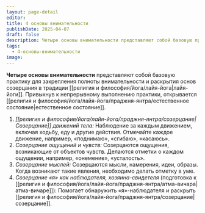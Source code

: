 ```yaml
---
layout: page-detail
editor: 
title: 4 основы внимательности
publishDate: 2025-04-07
draft: false
description: Четыре основы внимательности представляют собой базовую практику для закрепления полноты внимательности и раскрытия основ созерцания в традиции лайя-йоги. Йогин наблюдает за всеми движениями тела, включая самые незначительные, за мыслями, эмоциями и источником мыслей и эмоций.
tags:
  - 4-основы-внимательности
image:
---
```

**Четыре основы внимательности** представляют собой базовую практику для закрепления полноты внимательности и раскрытия основ созерцания в традиции [[религия и философия/йога/лайя-йога|лайя-йоги]]. Привыкнув к непрерывному выполнению практики, открывается [[религия и философия/йога/лайя-йога/праджня-янтра/естественное состояние|естественное состояние]].

1. *[[религия и философия/йога/лайя-йога/праджня-янтра/созерцание|Созерцание]] движений тела:* Наблюдение за каждым движением, включая ходьбу, еду и другие действия. Отмечайте каждое движение, например, «поднимаю», «сгибаю», «касаюсь».
2. *Созерцание ощущений и чувств:* Созерцаются ощущения, возникающие от объектов чувств. Делаются отметки о каждом ощущении, например, «онемение», «усталость».
3. *Созерцание мыслей:* Созерцаются мысли, намерения, идеи, образы. Когда возникают такие явления, необходимо делать отметку в уме.
4. *Созерцание «я» как наблюдателя, хозяина-свидетеля* (подготовка к [[религия и философия/йога/лайя-йога/праджня-янтра/атма-вичара|атма-вичаре]]): Помогает обнаружить «я»-наблюдателя и раскрыть [[религия и философия/йога/лайя-йога/праджня-янтра/созерцание|созерцание]].